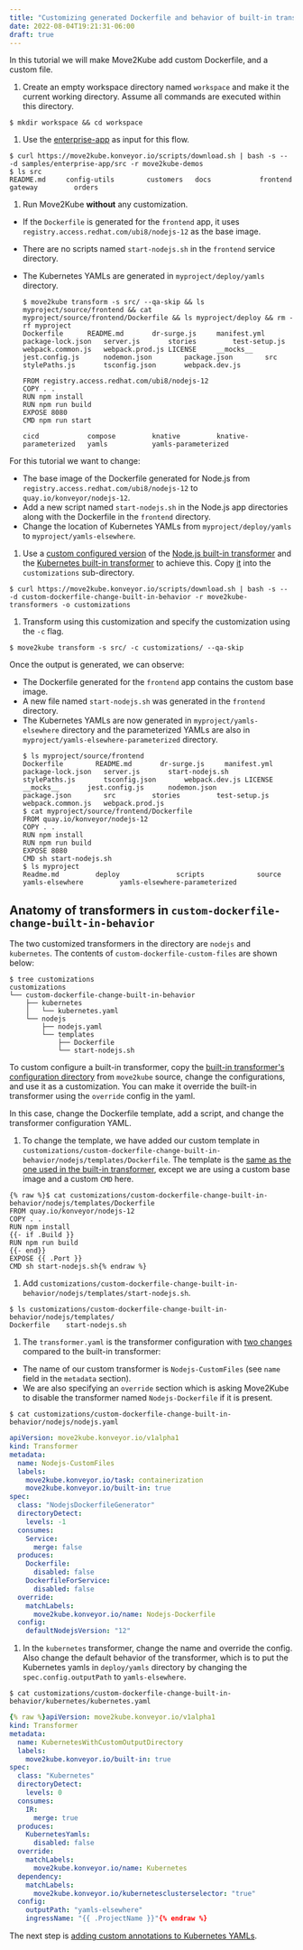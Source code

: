 ```yaml
---
title: "Customizing generated Dockerfile and behavior of built-in transformer"
date: 2022-08-04T19:21:31-06:00
draft: true
---
```


In this tutorial we will make Move2Kube add custom Dockerfile, and a custom file.

1. Create an empty workspace directory named `workspace` and make it the current working directory. Assume all commands are executed within this directory.
  ```console
  $ mkdir workspace && cd workspace
  ```

1. Use the [enterprise-app](https://github.com/konveyor/move2kube-demos/tree/main/samples/enterprise-app) as input for this flow.
  ```console
  $ curl https://move2kube.konveyor.io/scripts/download.sh | bash -s -- -d samples/enterprise-app/src -r move2kube-demos
  $ ls src
  README.md		config-utils		customers	docs			frontend		gateway			orders
  ```

1. Run Move2Kube **without** any customization.
  - If the `Dockerfile` is generated for the `frontend` app, it uses `registry.access.redhat.com/ubi8/nodejs-12` as the base image.
  - There are no scripts named `start-nodejs.sh` in the `frontend` service directory.
  - The Kubernetes YAMLs are generated in `myproject/deploy/yamls` directory.

    ```console
    $ move2kube transform -s src/ --qa-skip && ls myproject/source/frontend && cat myproject/source/frontend/Dockerfile && ls myproject/deploy && rm -rf myproject
    Dockerfile		README.md		dr-surge.js		manifest.yml		package-lock.json	server.js		stories			test-setup.js		webpack.common.js	webpack.prod.js LICENSE		__mocks__		jest.config.js		nodemon.json		package.json		src			stylePaths.js		tsconfig.json		webpack.dev.js

    FROM registry.access.redhat.com/ubi8/nodejs-12
    COPY . .
    RUN npm install
    RUN npm run build
    EXPOSE 8080
    CMD npm run start

    cicd			compose			knative			knative-parameterized	yamls			yamls-parameterized
    ```

For this tutorial we want to change:
  - The base image of the Dockerfile generated for Node.js from `registry.access.redhat.com/ubi8/nodejs-12` to `quay.io/konveyor/nodejs-12`.
  - Add a new script named `start-nodejs.sh` in the Node.js app directories along with the Dockerfile in the `frontend` directory.
  - Change the location of Kubernetes YAMLs from `myproject/deploy/yamls` to `myproject/yamls-elsewhere`.

1. Use a [custom configured version](https://github.com/konveyor/move2kube-transformers/tree/main/custom-dockerfile-change-built-in-behavior) of the [Node.js built-in transformer](https://github.com/konveyor/move2kube/tree/main/assets/built-in/transformers/dockerfilegenerator/nodejs) and the [Kubernetes built-in transformer](https://github.com/konveyor/move2kube/tree/main/assets/built-in/transformers/kubernetes/kubernetes) to achieve this. Copy [it](https://github.com/konveyor/move2kube-transformers/tree/main/custom-dockerfile-change-built-in-behavior) into the `customizations` sub-directory.
  ```console
  $ curl https://move2kube.konveyor.io/scripts/download.sh | bash -s -- -d custom-dockerfile-change-built-in-behavior -r move2kube-transformers -o customizations
  ```

1. Transform using this customization and specify the customization using the `-c` flag.
  ```console
  $ move2kube transform -s src/ -c customizations/ --qa-skip
  ```

Once the output is generated, we can observe:
- The Dockerfile generated for the `frontend` app contains the custom base image.
- A new file named `start-nodejs.sh` was generated in the `frontend` directory.
- The Kubernetes YAMLs are now generated in `myproject/yamls-elsewhere` directory and the parameterized YAMLs are also in `myproject/yamls-elsewhere-parameterized` directory.
  ```console
  $ ls myproject/source/frontend
  Dockerfile		README.md		dr-surge.js		manifest.yml		package-lock.json	server.js		start-nodejs.sh		stylePaths.js		tsconfig.json		webpack.dev.js LICENSE		__mocks__		jest.config.js		nodemon.json		package.json		src			stories			test-setup.js		webpack.common.js	webpack.prod.js
  $ cat myproject/source/frontend/Dockerfile
  FROM quay.io/konveyor/nodejs-12
  COPY . .
  RUN npm install
  RUN npm run build
  EXPOSE 8080
  CMD sh start-nodejs.sh
  $ ls myproject
  Readme.md			deploy				scripts				source				yamls-elsewhere			yamls-elsewhere-parameterized
  ```

## Anatomy of transformers in `custom-dockerfile-change-built-in-behavior`

The two customized transformers in the directory are `nodejs` and `kubernetes`.
The contents of `custom-dockerfile-custom-files` are shown below:
  ```console
  $ tree customizations
  customizations
  └── custom-dockerfile-change-built-in-behavior
      ├── kubernetes
      │   └── kubernetes.yaml
      └── nodejs
          ├── nodejs.yaml
          └── templates
              ├── Dockerfile
              └── start-nodejs.sh
  ```
To custom configure a built-in transformer, copy the [built-in transformer's configuration directory](https://github.com/konveyor/move2kube/tree/main/assets/built-in/transformers) from `move2kube` source, change the configurations, and use it as a customization. You can make it override the built-in transformer using the `override` config in the yaml.

In this case, change the Dockerfile template, add a script, and change the transformer configuration YAML.

1. To change the template, we have added our custom template in `customizations/custom-dockerfile-change-built-in-behavior/nodejs/templates/Dockerfile`. The template is the [same as the one used in the built-in transformer](https://github.com/konveyor/move2kube/blob/main/assets/built-in/transformers/dockerfilegenerator/nodejs/templates/Dockerfile), except we are using a custom base image and a custom `CMD` here.
  ```
  {% raw %}$ cat customizations/custom-dockerfile-change-built-in-behavior/nodejs/templates/Dockerfile
  FROM quay.io/konveyor/nodejs-12
  COPY . .
  RUN npm install
  {{- if .Build }}
  RUN npm run build
  {{- end}}
  EXPOSE {{ .Port }}
  CMD sh start-nodejs.sh{% endraw %}
  ```

1. Add `customizations/custom-dockerfile-change-built-in-behavior/nodejs/templates/start-nodejs.sh`.
  ```console
  $ ls customizations/custom-dockerfile-change-built-in-behavior/nodejs/templates/
  Dockerfile	start-nodejs.sh
  ```

1. The `transformer.yaml` is the transformer configuration with [two changes](https://github.com/konveyor/move2kube/blob/main/assets/built-in/transformers/dockerfilegenerator/nodejs/transformer.yaml) compared to the built-in transformer:
  - The name of our custom transformer is `Nodejs-CustomFiles` (see `name` field in the `metadata` section).
  - We are also specifying an `override` section which is asking Move2Kube to disable the transformer named `Nodejs-Dockerfile` if it is present.
  ```console
  $ cat customizations/custom-dockerfile-change-built-in-behavior/nodejs/nodejs.yaml
  ```
  ```yaml
  apiVersion: move2kube.konveyor.io/v1alpha1
  kind: Transformer
  metadata:
    name: Nodejs-CustomFiles
    labels:
      move2kube.konveyor.io/task: containerization
      move2kube.konveyor.io/built-in: true
  spec:
    class: "NodejsDockerfileGenerator"
    directoryDetect:
      levels: -1
    consumes:
      Service:
        merge: false
    produces:
      Dockerfile:
        disabled: false
      DockerfileForService:
        disabled: false
    override:
      matchLabels:
        move2kube.konveyor.io/name: Nodejs-Dockerfile
    config:
      defaultNodejsVersion: "12"
  ```

1. In the `kubernetes` transformer, change the name and override the config. Also change the default behavior of the transformer, which is to put the Kubernetes yamls in `deploy/yamls` directory by changing the `spec.config.outputPath` to `yamls-elsewhere`.
  ```console
  $ cat customizations/custom-dockerfile-change-built-in-behavior/kubernetes/kubernetes.yaml
  ```
  ```yaml
  {% raw %}apiVersion: move2kube.konveyor.io/v1alpha1
  kind: Transformer
  metadata:
    name: KubernetesWithCustomOutputDirectory
    labels:
      move2kube.konveyor.io/built-in: true
  spec:
    class: "Kubernetes"
    directoryDetect:
      levels: 0
    consumes:
      IR:
        merge: true
    produces:
      KubernetesYamls:
        disabled: false
    override:
      matchLabels:
        move2kube.konveyor.io/name: Kubernetes
    dependency:
      matchLabels:
        move2kube.konveyor.io/kubernetesclusterselector: "true"
    config:
      outputPath: "yamls-elsewhere"
      ingressName: "{{ .ProjectName }}"{% endraw %}
  ```

The next step is [adding custom annotations to Kubernetes YAMLs](/tutorials/customizing-the-output/custom-annotations).
